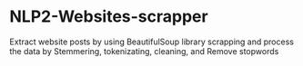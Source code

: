 # NLP2-Websites-scrapper
Extract website posts by using BeautifulSoup library scrapping and process the data by Stemmering, tokenizating, cleaning, and Remove stopwords
